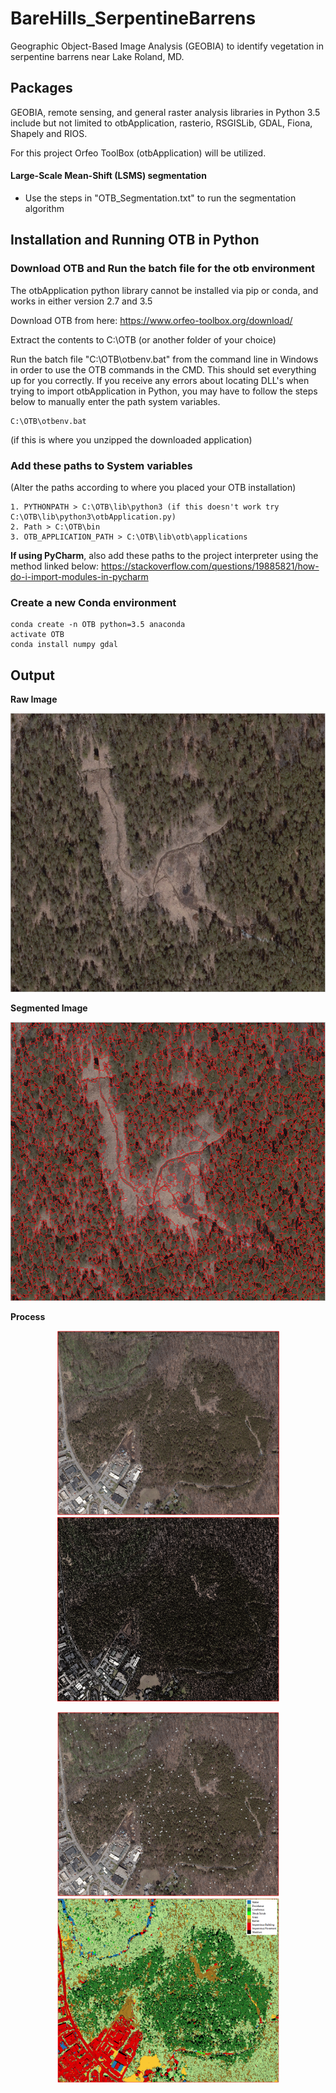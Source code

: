 # BareHills_SerpentineBarrens
Geographic Object-Based Image Analysis (GEOBIA) to identify vegetation in serpentine barrens near Lake Roland, MD.

## Packages
GEOBIA, remote sensing, and general raster analysis libraries in Python 3.5 include but not limited to otbApplication, rasterio, RSGISLib, GDAL, Fiona, Shapely and RIOS.

For this project Orfeo ToolBox (otbApplication) will be utilized.

#### Large-Scale Mean-Shift (LSMS) segmentation

* Use the steps in "OTB_Segmentation.txt" to run the segmentation algorithm

## Installation and Running OTB in Python

### Download OTB and Run the batch file for the otb environment
The otbApplication python library cannot be installed via pip or conda, and works in either version 2.7 and 3.5

Download OTB from here: https://www.orfeo-toolbox.org/download/

Extract the contents to C:\OTB (or another folder of your choice)

Run the batch file "C:\OTB\otbenv.bat" from the command line in Windows in order to use the OTB commands in the CMD. This should set everything up for you correctly. If you receive any errors about locating DLL's when trying to import otbApplication in Python, you may have to follow the steps below to manually enter the path system variables.
```
C:\OTB\otbenv.bat
```
(if this is where you unzipped the downloaded application)

### Add these paths to System variables
(Alter the paths according to where you placed your OTB installation)
```
1. PYTHONPATH > C:\OTB\lib\python3 (if this doesn't work try C:\OTB\lib\python3\otbApplication.py)
2. Path > C:\OTB\bin
3. OTB_APPLICATION_PATH > C:\OTB\lib\otb\applications
```
**If using PyCharm**, also add these paths to the project interpreter using the method linked below:
https://stackoverflow.com/questions/19885821/how-do-i-import-modules-in-pycharm

### Create a new Conda environment
```
conda create -n OTB python=3.5 anaconda
activate OTB
conda install numpy gdal
```
## Output

**Raw Image**
<p align="center">
  <img width="752" height="446" src="images/Before_50.PNG">
</p>

**Segmented Image**
<p align="center">
  <img width="752" height="446" src="images/Segmented_50.PNG">
</p>

**Process**
<p align="center">
  <img width="355" height="295" src="images/AOI.PNG">
  <img width="355" height="295" src="images/AOI_Segmented.PNG">
</p>

<p align="center">
  <img width="355" height="295" src="images/AOI_RandomPts.PNG">
  <img width="355" height="295" src="images/AOI_Classified2.PNG">
</p>
